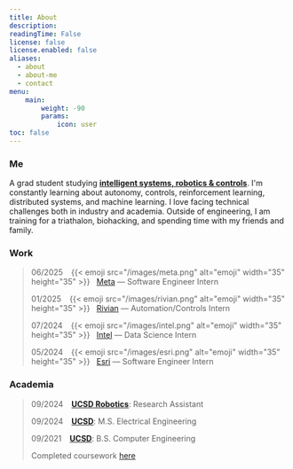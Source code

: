 ```yaml
---
title: About
description: 
readingTime: False
license: false
license.enabled: false
aliases:
  - about
  - about-me
  - contact
menu:
    main: 
        weight: -90
        params:
            icon: user
toc: false
---
```


### Me
A grad student studying **[intelligent systems, robotics & controls](https://www.ece.ucsd.edu/faculty-research/ece-research-areas/intelligent-systems-robotics-control-impacted)**. I'm constantly learning about autonomy, controls, reinforcement learning, distributed systems, and machine learning. I love facing technical challenges both in industry and academia. Outside of engineering, I am training for a triathalon, biohacking, and spending time with my friends and family.

### Work
> 06/2025 &ensp; {{< emoji src="/images/meta.png" alt="emoji" width="35" height="35" >}} &nbsp; [Meta](https://meta.com) — Software Engineer Intern
>
> 01/2025 &ensp; {{< emoji src="/images/rivian.png" alt="emoji" width="35" height="35" >}} &nbsp; [Rivian](https://rivian.com) — Automation/Controls Intern
>
> 07/2024 &ensp; {{< emoji src="/images/intel.png" alt="emoji" width="35" height="35" >}} &nbsp; [Intel](https://www.intel.com/content/www/us/en/homepage.html) — Data Science Intern
>
> 05/2024 &ensp; {{< emoji src="/images/esri.png" alt="emoji" width="35" height="35" >}} &nbsp; [Esri](https://www.esri.com/en-us/home) — Software Engineer Intern

### Academia

> 09/2024 &ensp; **[UCSD Robotics](http://erl.ucsd.edu)**: Research Assistant
>
> 09/2024 &ensp; **[UCSD](http://erl.ucsd.edu)**: M.S. Electrical Engineering
>
> 09/2021 &ensp; **[UCSD](http://erl.ucsd.edu)**: B.S. Computer Engineering
>
> Completed coursework [here](https://brandonszeto.com/coursework/)
